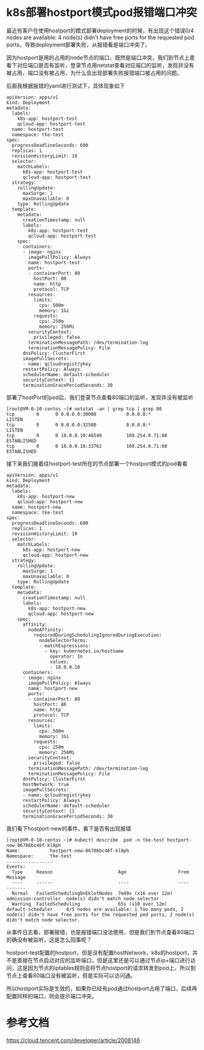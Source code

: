 # k8s部署hostport模式pod报错端口冲突

最近有客户在使用hostport的模式部署deployment的时候，有出现这个错误0/4 nodes are available: 4 node(s) didn't have free ports for the requested pod ports，导致deployment部署失败，从报错看是端口冲突了。

因为hostport是用的占用的node节点的端口，既然是端口冲突，我们到节点上查看下对应端口是否有监听，登录节点用netstat查看对应端口的监听，发现并没有被占用，端口没有被占用，为什么会出现部署失败报错端口被占用的问题。

后面我根据报错的yaml进行测试下，具体现象如下

```
apiVersion: apps/v1
kind: Deployment
metadata:
  labels:
    k8s-app: hostport-test
    qcloud-app: hostport-test
  name: hostport-test
  namespace: tke-test
spec:
  progressDeadlineSeconds: 600
  replicas: 1
  revisionHistoryLimit: 10
  selector:
    matchLabels:
      k8s-app: hostport-test
      qcloud-app: hostport-test
  strategy:
    rollingUpdate:
      maxSurge: 1
      maxUnavailable: 0
    type: RollingUpdate
  template:
    metadata:
      creationTimestamp: null
      labels:
        k8s-app: hostport-test
        qcloud-app: hostport-test
    spec:
      containers:
      - image: nginx
        imagePullPolicy: Always
        name: hostport-test
        ports:
        - containerPort: 80
          hostPort: 80
          name: http
          protocol: TCP
        resources:
          limits:
            cpu: 500m
            memory: 1Gi
          requests:
            cpu: 250m
            memory: 256Mi
        securityContext:
          privileged: false
        terminationMessagePath: /dev/termination-log
        terminationMessagePolicy: File
      dnsPolicy: ClusterFirst
      imagePullSecrets:
      - name: qcloudregistrykey
      restartPolicy: Always
      schedulerName: default-scheduler
      securityContext: {}
      terminationGracePeriodSeconds: 30
```

部署了hostPort的pod后，我们登录节点查看80端口的监听，发现并没有被监听

```
[root@VM-0-10-centos ~]# netstat -an | grep tcp | grep 80
tcp        0      0 0.0.0.0:30080           0.0.0.0:*               LISTEN
tcp        0      0 0.0.0.0:32580           0.0.0.0:*               LISTEN
tcp        0      0 10.0.0.10:46548         169.254.0.71:80         ESTABLISHED
tcp        0      0 10.0.0.10:33762         169.254.0.71:80         ESTABLISHED
```

接下来我们接着往hostport-test所在的节点部署一个hostport模式的pod看看

```
apiVersion: apps/v1
kind: Deployment
metadata:
  labels:
    k8s-app: hostport-new
    qcloud-app: hostport-new
  name: hostport-new
  namespace: tke-test
spec:
  progressDeadlineSeconds: 600
  replicas: 1
  revisionHistoryLimit: 10
  selector:
    matchLabels:
      k8s-app: hostport-new
      qcloud-app: hostport-new
  strategy:
    rollingUpdate:
      maxSurge: 1
      maxUnavailable: 0
    type: RollingUpdate
  template:
    metadata:
      creationTimestamp: null
      labels:
        k8s-app: hostport-new
        qcloud-app: hostport-new
    spec:
      affinity:
        nodeAffinity:
          requiredDuringSchedulingIgnoredDuringExecution:
            nodeSelectorTerms:
            - matchExpressions:
              - key: kubernetes.io/hostname
                operator: In
                values:
                - 10.0.0.10
      containers:
      - image: nginx
        imagePullPolicy: Always
        name: hostport-new
        ports:
        - containerPort: 80
          hostPort: 80
          name: http
          protocol: TCP
        resources:
          limits:
            cpu: 500m
            memory: 1Gi
          requests:
            cpu: 250m
            memory: 256Mi
        securityContext:
          privileged: false
        terminationMessagePath: /dev/termination-log
        terminationMessagePolicy: File
      dnsPolicy: ClusterFirst
      hostNetwork: true
      imagePullSecrets:
      - name: qcloudregistrykey
      restartPolicy: Always
      schedulerName: default-scheduler
      securityContext: {}
      terminationGracePeriodSeconds: 30
```

我们看下hostport-new的事件，看下是否有出现报错

```
[root@VM-0-10-centos ~]# kubectl describe  pod -n tke-test hostport-new-86786bc46f-kl8ph
Name:           hostport-new-86786bc46f-kl8ph
Namespace:      tke-test
.................
Events:
  Type     Reason                        Age                   From                  Message
  ----     ------                        ----                  ----                  -------
  Normal   FailedSchedulingOnEkletNodes  7m49s (x16 over 12m)  admission-controller  node(s) didn't match node selector
  Warning  FailedScheduling              65s (x10 over 12m)    default-scheduler     0/5 nodes are available: 1 Too many pods, 2 node(s) didn't have free ports for the requested pod ports, 2 node(s) didn't match node selector.
```

从事件日志看，部署报错，也是报错端口没法使用，但是我们到节点查看80端口的确没有被监听，这是怎么回事呢？

hostport-test配置的hostport，但是没有配置hostNetwork，k8s的hostport，并不是直接在节点启动对应的监听端口，但是这里还是可以通过节点ip+端口进行访问，这是因为节点的iptables规则会将节点hostport的请求转发到pod上，所以到节点上查看80端口没有被监听，但是实际可以访问通。

所以hostport实际是生效的，如果你已经有pod通过hostport占用了端口，后续再配置同样的端口，则会提示端口冲突。

# 参考文档

https://cloud.tencent.com/developer/article/2008146
